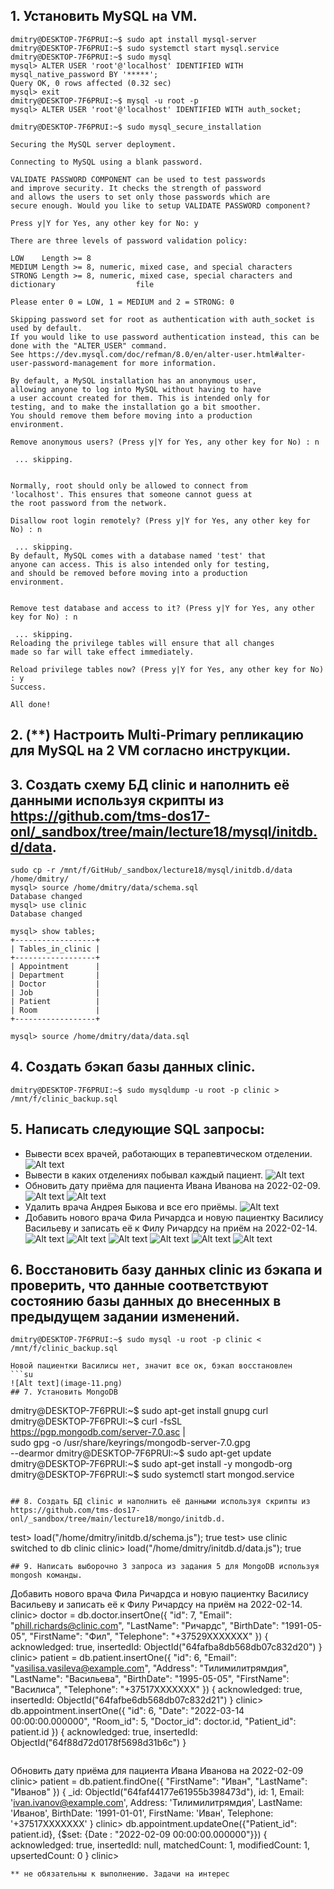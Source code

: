 ## 1. Установить MySQL на VM.
```
dmitry@DESKTOP-7F6PRUI:~$ sudo apt install mysql-server
dmitry@DESKTOP-7F6PRUI:~$ sudo systemctl start mysql.service
dmitry@DESKTOP-7F6PRUI:~$ sudo mysql
mysql> ALTER USER 'root'@'localhost' IDENTIFIED WITH mysql_native_password BY '*****';
Query OK, 0 rows affected (0.32 sec)
mysql> exit
dmitry@DESKTOP-7F6PRUI:~$ mysql -u root -p
mysql> ALTER USER 'root'@'localhost' IDENTIFIED WITH auth_socket;
```
```
dmitry@DESKTOP-7F6PRUI:~$ sudo mysql_secure_installation

Securing the MySQL server deployment.

Connecting to MySQL using a blank password.

VALIDATE PASSWORD COMPONENT can be used to test passwords
and improve security. It checks the strength of password
and allows the users to set only those passwords which are
secure enough. Would you like to setup VALIDATE PASSWORD component?

Press y|Y for Yes, any other key for No: y

There are three levels of password validation policy:

LOW    Length >= 8
MEDIUM Length >= 8, numeric, mixed case, and special characters
STRONG Length >= 8, numeric, mixed case, special characters and dictionary                  file

Please enter 0 = LOW, 1 = MEDIUM and 2 = STRONG: 0

Skipping password set for root as authentication with auth_socket is used by default.
If you would like to use password authentication instead, this can be done with the "ALTER_USER" command.
See https://dev.mysql.com/doc/refman/8.0/en/alter-user.html#alter-user-password-management for more information.

By default, a MySQL installation has an anonymous user,
allowing anyone to log into MySQL without having to have
a user account created for them. This is intended only for
testing, and to make the installation go a bit smoother.
You should remove them before moving into a production
environment.

Remove anonymous users? (Press y|Y for Yes, any other key for No) : n

 ... skipping.


Normally, root should only be allowed to connect from
'localhost'. This ensures that someone cannot guess at
the root password from the network.

Disallow root login remotely? (Press y|Y for Yes, any other key for No) : n

 ... skipping.
By default, MySQL comes with a database named 'test' that
anyone can access. This is also intended only for testing,
and should be removed before moving into a production
environment.


Remove test database and access to it? (Press y|Y for Yes, any other key for No) : n

 ... skipping.
Reloading the privilege tables will ensure that all changes
made so far will take effect immediately.

Reload privilege tables now? (Press y|Y for Yes, any other key for No) : y
Success.

All done!
```
## 2. (**) Настроить Multi-Primary репликацию для MySQL на 2 VM согласно инструкции.

## 3. Создать схему БД clinic и наполнить её данными используя скрипты из https://github.com/tms-dos17-onl/_sandbox/tree/main/lecture18/mysql/initdb.d/data.
```
sudo cp -r /mnt/f/GitHub/_sandbox/lecture18/mysql/initdb.d/data /home/dmitry/
mysql> source /home/dmitry/data/schema.sql
Database changed
mysql> use clinic
Database changed

mysql> show tables;
+------------------+
| Tables_in_clinic |
+------------------+
| Appointment      |
| Department       |
| Doctor           |
| Job              |
| Patient          |
| Room             |
+------------------+

mysql> source /home/dmitry/data/data.sql
```
## 4. Создать бэкап базы данных clinic.
```
dmitry@DESKTOP-7F6PRUI:~$ sudo mysqldump -u root -p clinic > /mnt/f/clinic_backup.sql
```
## 5. Написать следующие SQL запросы:
- Вывести всех врачей, работающих в терапевтическом отделении.
![Alt text](image.png)
- Вывести в каких отделениях побывал каждый пациент.
![Alt text](image-1.png)
- Обновить дату приёма для пациента Ивана Иванова на 2022-02-09.
![Alt text](image-2.png)
![Alt text](image-3.png)
- Удалить врача Андрея Быкова и все его приёмы.
![Alt text](image-4.png)
- Добавить нового врача Фила Ричардса и новую пациентку Василису Васильеву и записать её к Филу Ричардсу на приём на 2022-02-14.
![Alt text](image-5.png)
![Alt text](image-6.png)
![Alt text](image-7.png)
![Alt text](image-8.png)
![Alt text](image-9.png)
![Alt text](image-10.png)
## 6. Восстановить базу данных clinic из бэкапа и проверить, что данные соответствуют состоянию базы данных до внесенных в предыдущем задании изменений.
```
dmitry@DESKTOP-7F6PRUI:~$ sudo mysql -u root -p clinic < /mnt/f/clinic_backup.sql
```
```
Новой пациентки Василисы нет, значит все ок, бэкап восстановлен
```su
![Alt text](image-11.png)
## 7. Установить MongoDB
```
dmitry@DESKTOP-7F6PRUI:~$ sudo apt-get install gnupg curl
dmitry@DESKTOP-7F6PRUI:~$ curl -fsSL https://pgp.mongodb.com/server-7.0.asc | \
   sudo gpg -o /usr/share/keyrings/mongodb-server-7.0.gpg \
   --dearmor
dmitry@DESKTOP-7F6PRUI:~$ sudo apt-get update
dmitry@DESKTOP-7F6PRUI:~$ sudo apt-get install -y mongodb-org
dmitry@DESKTOP-7F6PRUI:~$  sudo systemctl start mongod.service
```

## 8. Создать БД clinic и наполнить её данными используя скрипты из https://github.com/tms-dos17-onl/_sandbox/tree/main/lecture18/mongo/initdb.d.
```
test> load("/home/dmitry/initdb.d/schema.js");
true
test> use clinic
switched to db clinic
clinic> load("/home/dmitry/initdb.d/data.js");
true
```
## 9. Написать выборочно 3 запроса из задания 5 для MongoDB используя mongosh команды.
```
Добавить нового врача Фила Ричардса и новую пациентку Василису Васильеву и записать её к Филу Ричардсу на приём на 2022-02-14.
clinic>  doctor = db.doctor.insertOne({ "id": 7, "Email": "phill.richards@clinic.com", "LastName": "Ричардс", "BirthDate": "1991-05-05", "FirstName": "Фил", "Telephone": "+37529XXXXXXX" })
{
  acknowledged: true,
  insertedId: ObjectId("64fafba8db568db07c832d20")
}
clinic> patient = db.patient.insertOne({ "id": 6, "Email": "vasilisa.vasileva@example.com", "Address": "Тилимилитрямдия", "LastName": "Васильева", "BirthDate": "1995-05-05", "FirstName": "Василиса", "Telephone": "+37517XXXXXXX" })
{
  acknowledged: true,
  insertedId: ObjectId("64fafbe6db568db07c832d21")
}
clinic> db.appointment.insertOne({ "id": 6, "Date": "2022-03-14 00:00:00.000000", "Room_id": 5, "Doctor_id": doctor.id, "Patient_id": patient.id })
{
  acknowledged: true,
  insertedId: ObjectId("64f88d72d0178f5698d31b6c")
}
```
```
Обновить дату приёма для пациента Ивана Иванова на 2022-02-09
clinic> patient = db.patient.findOne({ "FirstName": "Иван", "LastName": "Иванов" })
{
  _id: ObjectId("64faf44177e61955b398473d"),
  id: 1,
  Email: 'ivan.ivanov@example.com',
  Address: 'Тилимилитрямдия',
  LastName: 'Иванов',
  BirthDate: '1991-01-01',
  FirstName: 'Иван',
  Telephone: '+37517XXXXXXX'
}
clinic>  db.appointment.updateOne({"Patient_id": patient.id}, {$set: {Date : "2022-02-09 00:00:00.000000"}})
{
  acknowledged: true,
  insertedId: null,
  matchedCount: 1,
  modifiedCount: 1,
  upsertedCount: 0
}
clinic>
```
** не обязательны к выполнению. Задачи на интерес